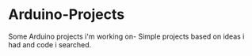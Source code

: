 # Arduino-Projects
Some Arduino projects i'm working on-
Simple projects based on ideas i had and code i searched.
